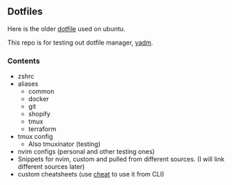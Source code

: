 ## Dotfiles

Here is the older [dotfile](https://github.com/rahuldesar/dotfiles-bak) used on ubuntu. 

This repo is for testing out dotfile manager, [yadm](https://github.com/TheLocehiliosan/yadm).

### Contents 
- zshrc
- aliases
  - common
  - docker
  - git
  - shopify
  - tmux
  - terraform
- tmux config
  - Also tmuxinator (testing)
- nvim configs (personal and other testing ones)
- Snippets for nvim, custom and pulled from different sources. (I will link different sources later)
- custom cheatsheets (use [cheat](https://github.com/cheat/cheat) to use it from CLI)
  
